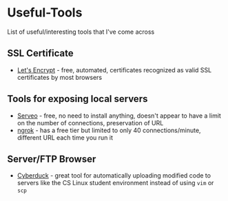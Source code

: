# Useful-Tools
List of useful/interesting tools that I've come across 

## SSL Certificate

* [Let's Encrypt](https://letsencrypt.org/) - free, automated, certificates recognized as valid SSL certificates by most browsers


## Tools for exposing local servers

* [Serveo](http://serveo.net) - free, no need to install anything, doesn't appear to have a limit on the number of connections, preservation of URL
* [ngrok](http://ngrok.com) - has a free tier but limited to only 40 connections/minute, different URL each time you run it


## Server/FTP Browser

* [Cyberduck](https://cyberduck.io/) - great tool for automatically uploading modified code to servers like the CS Linux student environment instead of using `vim` or `scp`

